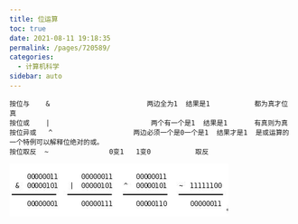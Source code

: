 ```yaml
---
title: 位运算
toc: true
date: 2021-08-11 19:18:35
permalink: /pages/720589/
categories:
  - 计算机科学
sidebar: auto
---
```


```
按位与    &                        两边全为1  结果是1           都为真才位真
按位或    |                         两个有一个是1  结果是1　　　　有真则为真
按位异或   ^                    两边必须一个是0一个是1  结果才是1  是或运算的一个特例可以解释位绝对的或。
按位取反  ~               0变1   1变0           取反
```

![img](bit-operation/22094656-cc1b47aeaf8d4db0b3ea91cc17d7d6a5.jpg)

